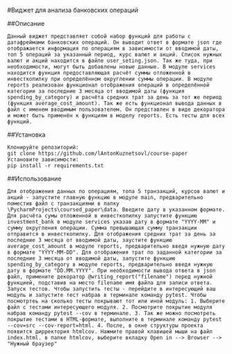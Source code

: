 #Виджет для анализа банковских операций

##Описание

    Данный виджет представляет собой набор функций для работы с датафреймами банковских операций. Он выводит ответ в формате json где отображается информация по операциям в зависимости от вводимой даты, топ 5 операций за указанный период, курс валют и акций. Список нужных валют и акций находится в файле user_seting.json. Так же туда, при необходимости, могут быть добавлены новые данные. В модуле services находится функция предоставляющая расчёт суммы отложенной в инвесткопилку при определённом округлении суммы операции. В модуле reports реализован функционал отображения операций в определённой категории за последние 3 месяца от вводимой даты (функция spending_by_category) и расчёта средних трат за день за тот же период (функция average_cost_amount). Так же есть функционал вывода данных в файл с именем вводимым пользователем. Он представлен в виде декоратора и может быть применён к функциям в моделу reports. Есть тесты для всех функций.

##Установка

    Клонируйте репозиторий:
    git clone https://github.com/lAntonKuznetsovl/course-paper
    Установите зависимости:
    pip install -r requirements.txt
##Использование

    Для отображения данных по операциям, топа 5 транзакций, курсов валют и акций - запустите главную функцию в модуле main, предварительно поместив файл с транзакциями в папку \PycharmProjects\coursed_paper\data. Введите дату в указанном формате. Для расчёта сумы отложенной в инвесткопилку запустите функцию investment_bank в модуле services указав дату в формате "YYYY-MM" и сумму округления операции. Сумма превышающая сумму транзакции отправится в инвесткопилку. Для отображения средних трат за день за последние 3 месяца от вводимой даты, заустите функцию average_cost_amount в модуле reports, предварительно введя нужную дату в формате "YYYY-MM-DD". Для отображения трат по заданной категории за последние 3 месяца от вводимой даты, запустите функцию spending_by_category в модуле reports, предварительно введя нужную дату в формате "DD.MM.YYYY". При необходимости вывода ответа в json файл, примените декоратор @writing_report("filename") перед нужной функцией, подставив на место filename имя файла для записи ответа.
    Запуск тестов. Чтобы запустить тесты - перейдите в интересующий ваш модуль и запустите тест набрав в терминале команду pytest. Чтобы посмотртеь на сколько тесты покрывают тот или иной модуль: 1. Выберите файл с тестами интересующего модуля. 2. Посмотрите покрытие модуля набрав команду pytest --cov в терминале. 3. Так же можно посмотреть покрытие тестами в HTML-формате, выполните в терминале команду pytest --cov=src --cov-report=html. 4. После, в окне структуры проекта появится дирректория htmlcov. Нажмите правой клавишей мыши на файл index.html. в папке htmlcov, выберите вкладку Open in --> Browser --> "Нужный браузер"
